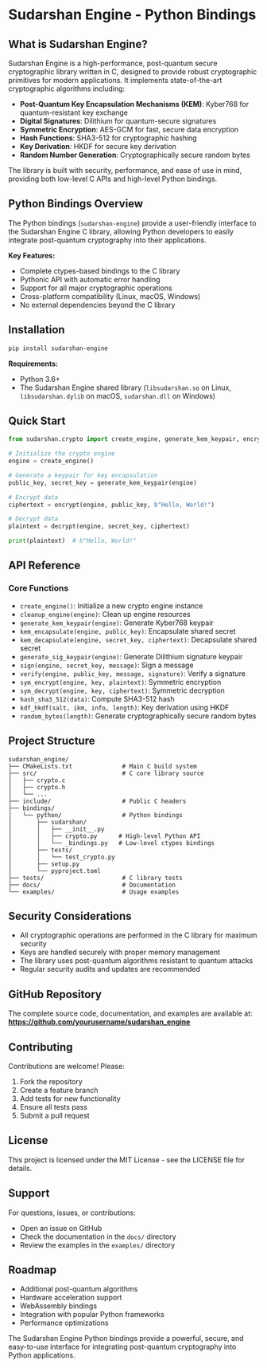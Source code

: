 # Sudarshan Engine - Python Bindings

## What is Sudarshan Engine?

Sudarshan Engine is a high-performance, post-quantum secure cryptographic library written in C, designed to provide robust cryptographic primitives for modern applications. It implements state-of-the-art cryptographic algorithms including:

- **Post-Quantum Key Encapsulation Mechanisms (KEM)**: Kyber768 for quantum-resistant key exchange
- **Digital Signatures**: Dilithium for quantum-secure signatures
- **Symmetric Encryption**: AES-GCM for fast, secure data encryption
- **Hash Functions**: SHA3-512 for cryptographic hashing
- **Key Derivation**: HKDF for secure key derivation
- **Random Number Generation**: Cryptographically secure random bytes

The library is built with security, performance, and ease of use in mind, providing both low-level C APIs and high-level Python bindings.

## Python Bindings Overview

The Python bindings (`sudarshan-engine`) provide a user-friendly interface to the Sudarshan Engine C library, allowing Python developers to easily integrate post-quantum cryptography into their applications.

**Key Features:**
- Complete ctypes-based bindings to the C library
- Pythonic API with automatic error handling
- Support for all major cryptographic operations
- Cross-platform compatibility (Linux, macOS, Windows)
- No external dependencies beyond the C library

## Installation

```bash
pip install sudarshan-engine
```

**Requirements:**
- Python 3.6+
- The Sudarshan Engine shared library (`libsudarshan.so` on Linux, `libsudarshan.dylib` on macOS, `sudarshan.dll` on Windows)

## Quick Start

```python
from sudarshan.crypto import create_engine, generate_kem_keypair, encrypt, decrypt

# Initialize the crypto engine
engine = create_engine()

# Generate a keypair for key encapsulation
public_key, secret_key = generate_kem_keypair(engine)

# Encrypt data
ciphertext = encrypt(engine, public_key, b"Hello, World!")

# Decrypt data
plaintext = decrypt(engine, secret_key, ciphertext)

print(plaintext)  # b"Hello, World!"
```

## API Reference

### Core Functions

- `create_engine()`: Initialize a new crypto engine instance
- `cleanup_engine(engine)`: Clean up engine resources
- `generate_kem_keypair(engine)`: Generate Kyber768 keypair
- `kem_encapsulate(engine, public_key)`: Encapsulate shared secret
- `kem_decapsulate(engine, secret_key, ciphertext)`: Decapsulate shared secret
- `generate_sig_keypair(engine)`: Generate Dilithium signature keypair
- `sign(engine, secret_key, message)`: Sign a message
- `verify(engine, public_key, message, signature)`: Verify a signature
- `sym_encrypt(engine, key, plaintext)`: Symmetric encryption
- `sym_decrypt(engine, key, ciphertext)`: Symmetric decryption
- `hash_sha3_512(data)`: Compute SHA3-512 hash
- `kdf_hkdf(salt, ikm, info, length)`: Key derivation using HKDF
- `random_bytes(length)`: Generate cryptographically secure random bytes

## Project Structure

```
sudarshan_engine/
├── CMakeLists.txt              # Main C build system
├── src/                        # C core library source
│   ├── crypto.c
│   ├── crypto.h
│   └── ...
├── include/                    # Public C headers
├── bindings/
│   └── python/                 # Python bindings
│       ├── sudarshan/
│       │   ├── __init__.py
│       │   ├── crypto.py      # High-level Python API
│       │   └── _bindings.py   # Low-level ctypes bindings
│       ├── tests/
│       │   └── test_crypto.py
│       ├── setup.py
│       └── pyproject.toml
├── tests/                      # C library tests
├── docs/                       # Documentation
└── examples/                   # Usage examples
```

## Security Considerations

- All cryptographic operations are performed in the C library for maximum security
- Keys are handled securely with proper memory management
- The library uses post-quantum algorithms resistant to quantum attacks
- Regular security audits and updates are recommended

## GitHub Repository

The complete source code, documentation, and examples are available at:
**https://github.com/yourusername/sudarshan_engine**

## Contributing

Contributions are welcome! Please:
1. Fork the repository
2. Create a feature branch
3. Add tests for new functionality
4. Ensure all tests pass
5. Submit a pull request

## License

This project is licensed under the MIT License - see the LICENSE file for details.

## Support

For questions, issues, or contributions:
- Open an issue on GitHub
- Check the documentation in the `docs/` directory
- Review the examples in the `examples/` directory

## Roadmap

- Additional post-quantum algorithms
- Hardware acceleration support
- WebAssembly bindings
- Integration with popular Python frameworks
- Performance optimizations

The Sudarshan Engine Python bindings provide a powerful, secure, and easy-to-use interface for integrating post-quantum cryptography into Python applications.